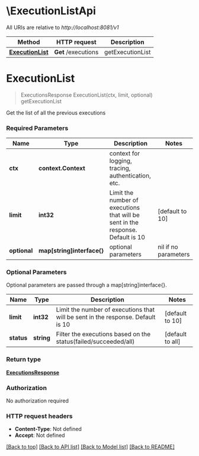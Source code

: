 # \ExecutionListApi

All URIs are relative to *http://localhost:8081/v1*

Method | HTTP request | Description
------------- | ------------- | -------------
[**ExecutionList**](ExecutionListApi.md#ExecutionList) | **Get** /executions | getExecutionList


# **ExecutionList**
> ExecutionsResponse ExecutionList(ctx, limit, optional)
getExecutionList

Get the list of all the previous executions

### Required Parameters

Name | Type | Description  | Notes
------------- | ------------- | ------------- | -------------
 **ctx** | **context.Context** | context for logging, tracing, authentication, etc.
  **limit** | **int32**| Limit the number of executions that will be sent in the response. Default is 10 | [default to 10]
 **optional** | **map[string]interface{}** | optional parameters | nil if no parameters

### Optional Parameters
Optional parameters are passed through a map[string]interface{}.

Name | Type | Description  | Notes
------------- | ------------- | ------------- | -------------
 **limit** | **int32**| Limit the number of executions that will be sent in the response. Default is 10 | [default to 10]
 **status** | **string**| Filter the executions based on the status(failed/succeeded/all) | [default to all]

### Return type

[**ExecutionsResponse**](ExecutionsResponse.md)

### Authorization

No authorization required

### HTTP request headers

 - **Content-Type**: Not defined
 - **Accept**: Not defined

[[Back to top]](#) [[Back to API list]](../README.md#documentation-for-api-endpoints) [[Back to Model list]](../README.md#documentation-for-models) [[Back to README]](../README.md)

